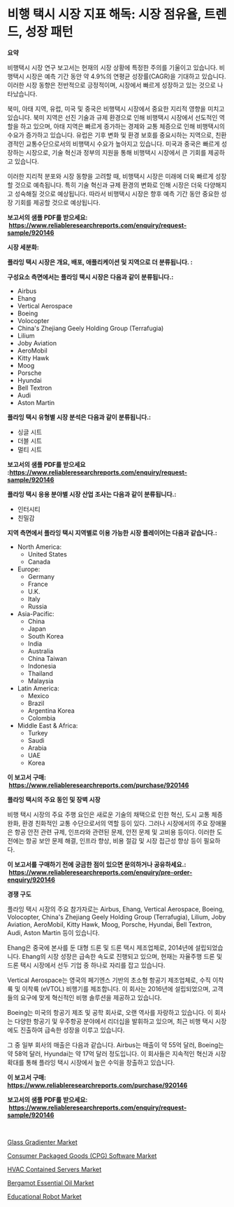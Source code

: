 <p><h1>비행 택시 시장 지표 해독: 시장 점유율, 트렌드, 성장 패턴</h1></p><p><strong>요약</strong></p>
<p><p>비행택시 시장 연구 보고서는 현재의 시장 상황에 특정한 주의를 기울이고 있습니다. 비행택시 시장은 예측 기간 동안 약 4.9%의 연평균 성장률(CAGR)을 기대하고 있습니다. 이러한 시장 동향은 전반적으로 긍정적이며, 시장에서 빠르게 성장하고 있는 것으로 나타났습니다.</p><p>북미, 아태 지역, 유럽, 미국 및 중국은 비행택시 시장에서 중요한 지리적 영향을 미치고 있습니다. 북미 지역은 선진 기술과 규제 환경으로 인해 비행택시 시장에서 선도적인 역할을 하고 있으며, 아태 지역은 빠르게 증가하는 경제와 교통 체증으로 인해 비행택시의 수요가 증가하고 있습니다. 유럽은 기후 변화 및 환경 보호를 중요시하는 지역으로, 친환경적인 교통수단으로서의 비행택시 수요가 높아지고 있습니다. 미국과 중국은 빠르게 성장하는 시장으로, 기술 혁신과 정부의 지원을 통해 비행택시 시장에서 큰 기회를 제공하고 있습니다.</p><p>이러한 지리적 분포와 시장 동향을 고려할 때, 비행택시 시장은 미래에 더욱 빠르게 성장할 것으로 예측됩니다. 특히 기술 혁신과 규제 환경의 변화로 인해 시장은 더욱 다양해지고 성숙해질 것으로 예상됩니다. 따라서 비행택시 시장은 향후 예측 기간 동안 중요한 성장 기회를 제공할 것으로 예상됩니다.</p></p>
<p><strong>보고서의 샘플 PDF를 받으세요: &nbsp;<a href="https://www.reliableresearchreports.com/enquiry/request-sample/920146">https://www.reliableresearchreports.com/enquiry/request-sample/920146</a></strong></p>
<p><strong>시장 세분화:</strong></p>
<p><strong> 플라잉 택시 시장은 개요, 배포, 애플리케이션 및 지역으로 더 분류됩니다. :</strong></p>
<p><strong>구성요소 측면에서는 플라잉 택시 시장은 다음과 같이 분류됩니다.:</strong></p>
<p><ul><li>Airbus</li><li>Ehang</li><li>Vertical Aerospace</li><li>Boeing</li><li>Volocopter</li><li>China's Zhejiang Geely Holding Group (Terrafugia)</li><li>Lilium</li><li>Joby Aviation</li><li>AeroMobil</li><li>Kitty Hawk</li><li>Moog</li><li>Porsche</li><li>Hyundai</li><li>Bell Textron</li><li>Audi</li><li>Aston Martin</li></ul></p>
<p><strong> 플라잉 택시 유형별 시장 분석은 다음과 같이 분류됩니다.:</strong></p>
<p><ul><li>싱글 시트</li><li>더블 시트</li><li>멀티 시트</li></ul></p>
<p><strong>보고서의 샘플 PDF를 받으세요 :<a href="https://www.reliableresearchreports.com/enquiry/request-sample/920146">https://www.reliableresearchreports.com/enquiry/request-sample/920146</a></strong></p>
<p><strong> 플라잉 택시 응용 분야별 시장 산업 조사는 다음과 같이 분류됩니다.:</strong></p>
<p><ul><li>인터시티</li><li>친밀감</li></ul></p>
<p><strong>지역 측면에서 플라잉 택시 지역별로 이용 가능한 시장 플레이어는 다음과 같습니다.:</strong></p>
<p><ul>
    <li>
        North America:
        <ul>
            <li>United States</li>
            <li>Canada</li>
        </ul>
    </li>
    <li>
        Europe:
        <ul>
            <li>Germany</li>
            <li>France</li>
            <li>U.K.</li>
            <li>Italy</li>
            <li>Russia</li>
        </ul>
    </li>
    <li>
        Asia-Pacific:
        <ul>
            <li>China</li>
            <li>Japan</li>
            <li>South Korea</li>
            <li>India</li>
            <li>Australia</li>
            <li>China Taiwan</li>
            <li>Indonesia</li>
            <li>Thailand</li>
            <li>Malaysia</li>
        </ul>
    </li>
    <li>
        Latin America:
        <ul>
            <li>Mexico</li>
            <li>Brazil</li>
            <li>Argentina Korea</li>
            <li>Colombia</li>
        </ul>
    </li>
    <li>
        Middle East & Africa:
        <ul>
            <li>Turkey</li>
            <li>Saudi</li>
            <li>Arabia</li>
            <li>UAE</li>
            <li>Korea</li>
        </ul>
    </li>
    </ul></p>
<p><strong>이 보고서 구매: &nbsp;<a href="https://www.reliableresearchreports.com/purchase/920146">https://www.reliableresearchreports.com/purchase/920146</a></strong></p>
<p><strong>플라잉 택시의 주요 동인 및 장벽 시장</strong></p>
<p><p>비행 택시 시장의 주요 주행 요인은 새로운 기술의 채택으로 인한 혁신, 도시 교통 체증 완화, 환경 친화적인 교통 수단으로서의 역할 등이 있다. 그러나 시장에서의 주요 장애물은 항공 안전 관련 규제, 인프라와 관련된 문제, 안전 문제 및 고비용 등이다. 이러한 도전에는 항공 보안 문제 해결, 인프라 향상, 비용 절감 및 시장 접근성 향상 등이 필요하다.</p></p>
<p><strong>이 보고서를 구매하기 전에 궁금한 점이 있으면 문의하거나 공유하세요.: &nbsp;<a href="https://www.reliableresearchreports.com/enquiry/pre-order-enquiry/920146">https://www.reliableresearchreports.com/enquiry/pre-order-enquiry/920146</a></strong></p>
<p><strong>경쟁 구도</strong></p>
<p><p>플라잉 택시 시장의 주요 참가자로는 Airbus, Ehang, Vertical Aerospace, Boeing, Volocopter, China's Zhejiang Geely Holding Group (Terrafugia), Lilium, Joby Aviation, AeroMobil, Kitty Hawk, Moog, Porsche, Hyundai, Bell Textron, Audi, Aston Martin 등이 있습니다.</p><p>Ehang은 중국에 본사를 둔 대형 드론 및 드론 택시 제조업체로, 2014년에 설립되었습니다. Ehang의 시장 성장은 급속한 속도로 진행되고 있으며, 현재는 자율주행 드론 및 드론 택시 시장에서 선두 기업 중 하나로 자리를 잡고 있습니다.</p><p>Vertical Aerospace는 영국의 페기엔스 기반의 초소형 항공기 제조업체로, 수직 이착륙 및 이착륙 (eVTOL) 비행기를 제조합니다. 이 회사는 2016년에 설립되었으며, 고객들의 요구에 맞게 혁신적인 비행 솔루션을 제공하고 있습니다.</p><p>Boeing는 미국의 항공기 제조 및 공학 회사로, 오랜 역사를 자랑하고 있습니다. 이 회사는 다양한 항공기 및 우주항공 분야에서 리더십을 발휘하고 있으며, 최근 비행 택시 시장에도 진출하여 급속한 성장을 이루고 있습니다.</p><p>그 중 일부 회사의 매출은 다음과 같습니다. Airbus는 매출이 약 55억 달러, Boeing는 약 58억 달러, Hyundai는 약 17억 달러 정도입니다. 이 회사들은 지속적인 혁신과 시장 확대를 통해 플라잉 택시 시장에서 높은 수익을 창출하고 있습니다.</p></p>
<p><strong>이 보고서 구매: &nbsp; <a href="https://www.reliableresearchreports.com/purchase/920146">https://www.reliableresearchreports.com/purchase/920146</a></strong></p>
<p><strong>보고서의 샘플 PDF를 받으세요: &nbsp;<a href="https://www.reliableresearchreports.com/enquiry/request-sample/920146">https://www.reliableresearchreports.com/enquiry/request-sample/920146</a></strong><strong></strong></p>
<p>&nbsp;</p>
<p><p><a href="https://issuu.com/reportprime-2/docs/glass-gradienter-market-size-2030.pptx">Glass Gradienter Market</a></p><p><a href="https://github.com/JameTravis/Market-Research-Report-List-3/blob/main/consumer-packaged-goods-cpg-software-market.md">Consumer Packaged Goods (CPG) Software Market</a></p><p><a href="https://issuu.com/reportprime-2/docs/hvac-contained-servers-market-size-2030.pptx">HVAC Contained Servers Market</a></p><p><a href="https://github.com/pgtimber/Market-Research-Report-List-1/blob/main/bergamot-essential-oil-market.md">Bergamot Essential Oil Market</a></p><p><a href="https://github.com/lataunyatinikmelvin59ilbd0dv/Market-Research-Report-List-1/blob/main/educational-robot-market.md">Educational Robot Market</a></p></p>